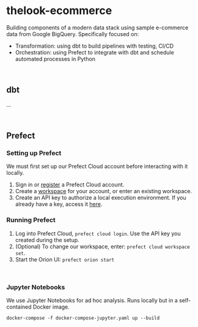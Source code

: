 # thelook-ecommerce

Building components of a modern data stack using sample e-commerce data from Google BigQuery. Specifically focused on:
- Transformation: using dbt to build pipelines with testing, CI/CD
- Orchestration: using Prefect to integrate with dbt and schedule automated processes in Python

<br>

## dbt

...


<br>

## Prefect

### Setting up Prefect

We must first set up our Prefect Cloud account before interacting with it locally.

1. Sign in or [register](https://docs.prefect.io/ui/cloud-getting-started/#sign-in-or-register) a Prefect Cloud account.
2. Create a [workspace](https://app.prefect.cloud/) for your account, or enter an existing workspace.
3. Create an API key to authorize a local execution environment. If you already have a key, access it [here](https://app.prefect.cloud/my/api-keys).

### Running Prefect

1. Log into Prefect Cloud, `prefect cloud login`. Use the API key you created during the setup.
2. (Optional) To change our workspace, enter: `prefect cloud workspace set`.
3. Start the Orion UI: `prefect orion start`

<br>

### Jupyter Notebooks

We use Jupyter Notebooks for ad hoc analysis. Runs locally but in a self-contained Docker image.

```
docker-compose -f docker-compose-jupyter.yaml up --build
```
